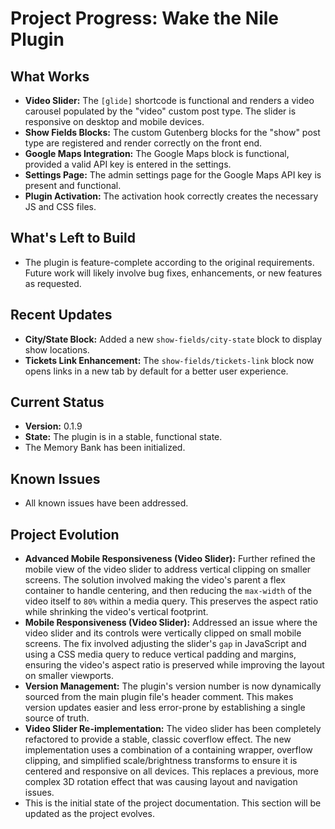 # Project Progress: Wake the Nile Plugin

## What Works

*   **Video Slider:** The `[glide]` shortcode is functional and renders a video carousel populated by the "video" custom post type. The slider is responsive on desktop and mobile devices.
*   **Show Fields Blocks:** The custom Gutenberg blocks for the "show" post type are registered and render correctly on the front end.
*   **Google Maps Integration:** The Google Maps block is functional, provided a valid API key is entered in the settings.
*   **Settings Page:** The admin settings page for the Google Maps API key is present and functional.
*   **Plugin Activation:** The activation hook correctly creates the necessary JS and CSS files.

## What's Left to Build

*   The plugin is feature-complete according to the original requirements. Future work will likely involve bug fixes, enhancements, or new features as requested.

## Recent Updates

*   **City/State Block:** Added a new `show-fields/city-state` block to display show locations.
*   **Tickets Link Enhancement:** The `show-fields/tickets-link` block now opens links in a new tab by default for a better user experience.

## Current Status

*   **Version:** 0.1.9
*   **State:** The plugin is in a stable, functional state.
*   The Memory Bank has been initialized.

## Known Issues

*   All known issues have been addressed.

## Project Evolution

*   **Advanced Mobile Responsiveness (Video Slider):** Further refined the mobile view of the video slider to address vertical clipping on smaller screens. The solution involved making the video's parent a flex container to handle centering, and then reducing the `max-width` of the video itself to `80%` within a media query. This preserves the aspect ratio while shrinking the video's vertical footprint.
*   **Mobile Responsiveness (Video Slider):** Addressed an issue where the video slider and its controls were vertically clipped on small mobile screens. The fix involved adjusting the slider's `gap` in JavaScript and using a CSS media query to reduce vertical padding and margins, ensuring the video's aspect ratio is preserved while improving the layout on smaller viewports.
*   **Version Management:** The plugin's version number is now dynamically sourced from the main plugin file's header comment. This makes version updates easier and less error-prone by establishing a single source of truth.
*   **Video Slider Re-implementation:** The video slider has been completely refactored to provide a stable, classic coverflow effect. The new implementation uses a combination of a containing wrapper, overflow clipping, and simplified scale/brightness transforms to ensure it is centered and responsive on all devices. This replaces a previous, more complex 3D rotation effect that was causing layout and navigation issues.
*   This is the initial state of the project documentation. This section will be updated as the project evolves.
